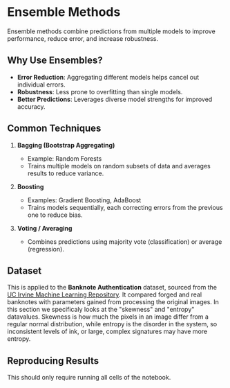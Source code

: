 # Ensemble Methods

Ensemble methods combine predictions from multiple models to improve performance, reduce error, and increase robustness.

## Why Use Ensembles?
- **Error Reduction**: Aggregating different models helps cancel out individual errors.
- **Robustness**: Less prone to overfitting than single models.
- **Better Predictions**: Leverages diverse model strengths for improved accuracy.

## Common Techniques

1. **Bagging (Bootstrap Aggregating)**
   - Example: Random Forests  
   - Trains multiple models on random subsets of data and averages results to reduce variance.

2. **Boosting**
   - Examples: Gradient Boosting, AdaBoost  
   - Trains models sequentially, each correcting errors from the previous one to reduce bias.

3. **Voting / Averaging**
   - Combines predictions using majority vote (classification) or average (regression).


## Dataset

This is applied to the **Banknote Authentication** dataset, sourced from the [UC Irvine Machine Learning Repository](https://archive.ics.uci.edu/dataset/267/banknote+authentication). It compared forged and real banknotes with parameters gained from processing the original images. In this section we specificaly looks at the "skewness" and "entropy" datavalues. Skewness is how much the pixels in an image differ from a regular normal distribution, while entropy is the disorder in the system, so inconsistent levels of ink, or large, complex signatures may have more entropy.

## Reproducing Results

This should only require running all cells of the notebook.

